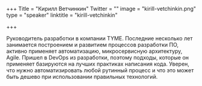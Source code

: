 +++
Title = "Кирилл Ветчинкин"
Twitter = ""
image = "kirill-vetchinkin.png"
type = "speaker"
linktitle = "kirill-vetchinkin"

+++

Руководитель разработки в компании TYME. Последние несколько лет занимается построением и развитием процессов разработки ПО, активно применяет автоматизацию, микросервисную архитектуру, Agile. Пришел в DevOps из разработки, поэтому подходы, которые он применяет базируются на лучших практиках написания кода. Уверен, что нужно автоматизировать любой рутинный процесс и что это может быть дешево при использовании правильных технологий. 
